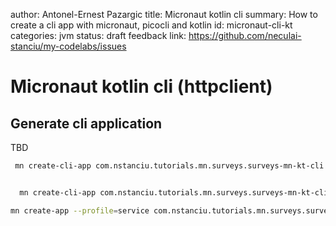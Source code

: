 author: Antonel-Ernest Pazargic
title: Micronaut kotlin cli
summary: How to create a cli app with micronaut, picocli and kotlin
id: micronaut-cli-kt
categories: jvm
status: draft
feedback link: https://github.com/neculai-stanciu/my-codelabs/issues

# Micronaut kotlin cli (httpclient)

## Generate cli application

TBD

```sh
 mn create-cli-app com.nstanciu.tutorials.mn.surveys.surveys-mn-kt-cli --build=gradle --lang=kotlin --test=spek --features=http-client


  mn create-cli-app com.nstanciu.tutorials.mn.surveys.surveys-mn-kt-cli-2 --build=gradle --features=http-client
```

```sh
mn create-app --profile=service com.nstanciu.tutorials.mn.surveys.surveys-mn-kt-srv --build=gradle --features=kotlintest
```
